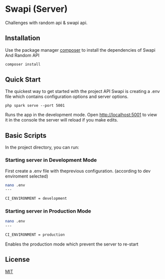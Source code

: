 # Swapi (Server)

Challenges with random api & swapi api.

## Installation

Use the package manager [composer](https://getcomposer.org/) to install the dependencies of Swapi And Random API

```bash
composer install
```

## Quick Start

The quickest way to get started with the project API Swapi is creating a .env file which contains configuration options and server options.

```
php spark serve --port 5001
```

Runs the app in the development mode. Open [http://localhost:5001](http://localhost:5001) to view it in the console the server will reload if you make edits. 

## Basic Scripts

In the project directory, you can run:

### Starting server in Development Mode

First create a .env file with theprevious configuration. (according to dev enviroment selected)

```bash
nano .env
---

CI_ENVIRONMENT = development 
```

### Starting server in Production Mode

```bash
nano .env
---

CI_ENVIRONMENT = production 
```

Enables the production mode which prevent the server to re-start

## License

[MIT](https://choosealicense.com/licenses/mit/)
